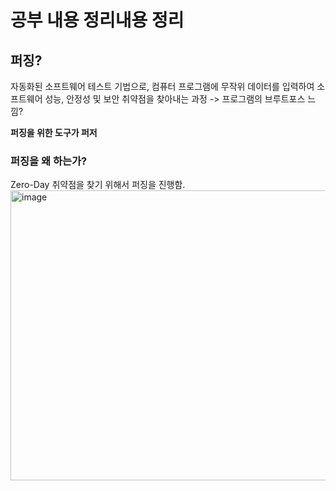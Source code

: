 # 공부 내용 정리내용 정리

## 퍼징?
자동화된 소프트웨어 테스트 기법으로, 컴퓨터 프로그램에 무작위 데이터를 입력하여 소프트웨어 성능, 안정성 및 보안 취약점을 찾아내는 과정
-> 프로그램의 브루트포스 느낌?

**퍼징을 위한 도구가 퍼저**
### 퍼징을 왜 하는가?
Zero-Day 취약점을 찾기 위해서 퍼징을 진행함.
<img width="1280" height="464" alt="image" src="https://github.com/user-attachments/assets/72a4d446-f20f-4dbc-8490-924e0e82d707" />


